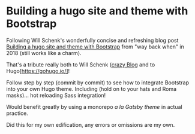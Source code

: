 # Building a hugo site and theme with Bootstrap

Following Will Schenk's wonderfully concise and refreshing blog post [Building a hugo site and theme with Bootstrap](https://willschenk.com/articles/2018/building-a-hugo-site/) from "way back when" in 2018 (still works like a charm).

That's a tribute really both to Will Schenk ([crazy Blog](https://willschenk.com/) and to Hugo[https://gohugo.io/]!

Follow step by step (commit by commit) to see how to integrate Bootstrap into your own Hugo theme. Including (hold on to your hats and Roma masks)... hot reloading Sass integration!

Would benefit greatly by using a monorepo *a la Gatsby theme* in actual practice.

Did this for my own edification, any errors or omissions are my own.

